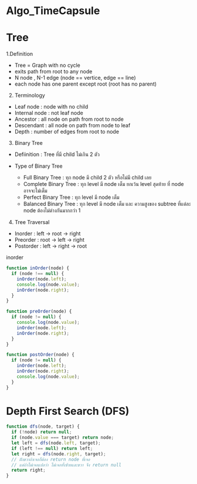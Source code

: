 # Algo_TimeCapsule

# Tree

1.Definition

- Tree = Graph with no cycle
- exits path from root to any node
- N node , N-1 edge (node == vertice, edge == line)
- each node has one parent except root (root has no parent)

2. Terminology

- Leaf node : node with no child
- Internal node : not leaf node
- Ancestor : all node on path from root to node
- Descendant : all node on path from node to leaf
- Depth : number of edges from root to node

3. Binary Tree

- Defiinition : Tree ที่มี child ไม่เกิน 2 ตัว
- Type of Binary Tree

  - Full Binary Tree : ทุก node มี child 2 ตัว หรือไม่มี child เลย
  - Complete Binary Tree : ทุก level มี node เต็ม ยกเว้น level สุดท้าย ที่ node อาจจะไม่เต็ม
  - Perfect Binary Tree : ทุก level มี node เต็ม
  - Balanced Binary Tree : ทุก level มี node เต็ม และ ความสูงของ subtree ที่แต่ละ node ต้องไม่ต่างกันมากกว่า 1

4. Tree Traversal

- Inorder : left -> root -> right
- Preorder : root -> left -> right
- Postorder : left -> right -> root

inorder

```js
function inOrder(node) {
  if (node !== null) {
    inOrder(node.left);
    console.log(node.value);
    inOrder(node.right);
  }
}
```

```js
function preOrder(node) {
  if (node != null) {
    console.log(node.value);
    inOrder(node.left);
    inOrder(node.right);
  }
}
```

```js
function postOrder(node) {
  if (node != null) {
    inOrder(node.left);
    inOrder(node.right);
    console.log(node.value);
  }
}
```

# Depth First Search (DFS)

```js
function dfs(node, target) {
  if (!node) return null;
  if (node.value === target) return node;
  let left = dfs(node.left, target);
  if (left !== null) return left;
  let right = dfs(node.right, target);
  // ฝังขวาถ้าเจอก็ต้อง return node ที่เจอ
  // แต่ถ้าไม่เจอแปลว่า ไม่เจอทั้งซ้ายและขวา จึง return null
  return right;
}
```
